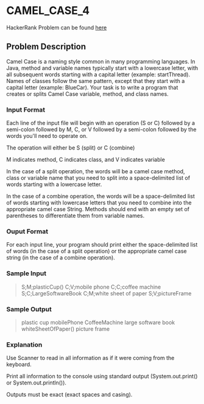 # CAMEL_CASE_4

HackerRank Problem can be found [here](https://www.hackerrank.com/challenges/three-month-preparation-kit-camel-case/problem?isFullScreen=true&h_l=interview&playlist_slugs%5B%5D=preparation-kits&playlist_slugs%5B%5D=three-month-preparation-kit&playlist_slugs%5B%5D=three-month-week-one)

## Problem Description

Camel Case is a naming style common in many programming languages. In Java, method and variable names typically start with a lowercase letter, with all subsequent words starting with a capital letter (example: startThread). Names of classes follow the same pattern, except that they start with a capital letter (example: BlueCar).
Your task is to write a program that creates or splits Camel Case variable, method, and class names.

### Input Format

Each line of the input file will begin with an operation (S or C) followed by a semi-colon followed by M, C, or V followed by a semi-colon followed by the words you'll need to operate on.

The operation will either be S (split) or C (combine)

M indicates method, C indicates class, and V indicates variable

In the case of a split operation, the words will be a camel case method, class or variable name that you need to split into a space-delimited list of words starting with a lowercase letter.

In the case of a combine operation, the words will be a space-delimited list of words starting with lowercase letters that you need to combine into the appropriate camel case String. Methods should end with an empty set of parentheses to differentiate them from variable names.

### Ouput Format

For each input line, your program should print either the space-delimited list of words (in the case of a split operation) or the appropriate camel case string (in the case of a combine operation).

### Sample Input

> S;M;plasticCup()
C;V;mobile phone
C;C;coffee machine
S;C;LargeSoftwareBook
C;M;white sheet of paper
S;V;pictureFrame

### Sample Output

> plastic cup
mobilePhone
CoffeeMachine
large software book
whiteSheetOfPaper()
picture frame

### Explanation

Use Scanner to read in all information as if it were coming from the keyboard.

Print all information to the console using standard output (System.out.print() or System.out.println()).

Outputs must be exact (exact spaces and casing).
